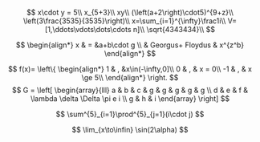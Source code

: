 $$
x\cdot y = 5\\
x_{5+3}\\
xy\\
(\left(a+2\right)\cdot5)^{9+z}\\
\left(3\frac{3535}{3535}\right)\\
x=\sum_{i=1}^{\infty}\frac1i\\
V=[1,\ddots\vdots\dots\cdots n]\\
\sqrt{4343434}\\
$$

$$
\begin{align*}
x & = &a+b\cdot g \\
& Georgus+ Floydus & x^{z^b}
\end{align*}
$$

$$
f(x)= 
\left\{
\begin{align*}
1 & , &x\in(-\infty,0]\\
0 & , & x = 0\\
-1 & , & x \ge 5\\
\end{align*}
\right.
$$
$$
G = \left[ \begin{array}{lll}  
a & b & c & g & g & g & g & g \\  
d & e & f & \lambda \delta \Delta \pi e i \\  
g & h & i \end{array} \right]
$$

$$
\sum^{5}_{i=1}\prod^{5}_{j=1}(i\cdot j)
$$

$$
\lim_{x\to\infin} \sin(2\alpha)
$$
